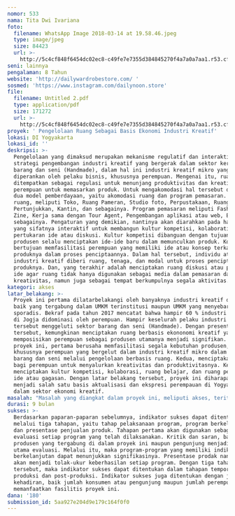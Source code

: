 ```yaml
---
nomor: 533
nama: Tita Dwi Ivariana
foto:
  filename: WhatsApp Image 2018-03-14 at 19.58.46.jpeg
  type: image/jpeg
  size: 84423
  url: >-
    http://5c4cf848f6454dc02ec8-c49fe7e7355d384845270f4a7a0a7aa1.r53.cf2.rackcdn.com/8ba770aa-95f6-46e8-b8f9-b4d5ad5f67de/WhatsApp%20Image%202018-03-14%20at%2019.58.46.jpeg
seni: lainnya
pengalaman: 8 Tahun
website: 'http://dailywardrobestore.com/ '
sosmed: 'https://www.instagram.com/dailynoon.store'
file:
  filename: Untitled 2.pdf
  type: application/pdf
  size: 171272
  url: >-
    http://5c4cf848f6454dc02ec8-c49fe7e7355d384845270f4a7a0a7aa1.r53.cf2.rackcdn.com/b504935f-6222-4a1c-b834-c937ed53cd09/Untitled%202.pdf
proyek: ' Pengelolaan Ruang Sebagai Basis Ekonomi Industri Kreatif'
lokasi: DI Yogyakarta
lokasi_id: ''
deskripsi: >-
  Pengelolaan yang dimaksud merupakan mekanisme regulatif dan interaktif sebagai
  strategi pengembangan industri kreatif yang bergerak dalam sektor kerajinan
  barang dan seni (Handmade), dalam hal ini industri kreatif mikro yang
  diperankan oleh pelaku bisnis, khususnya perempuan. Mengenai itu, ruang
  ditempatkan sebagai regulasi untuk menunjang produktivitas dan kreativitas
  perempuan untuk memasarkan produk. Untuk mengakomodasi hal tersebut dibutuhkan
  dua model pemberdayaan, yaitu akomodasi ruang dan program pemasaran. Akomodasi
  ruang, meliputi Toko, Ruang Pameran, Studio foto, Perpustakaan, Ruang
  Pertunjukkan, Kantin, dan sebagainya. Program pemasaran meliputi Fashion Show,
  Zine, Kerja sama dengan Tour Agent, Pengembangan aplikasi atau web, Bazar, dan
  sebagainya. Pengaturan yang demikian, nantinya akan diarahkan pada hal-hal
  yang sifatnya interaktif untuk membangun kultur kompetisi, kolaboratif, dan
  pertukaran ide atau diskusi. Kultur kompetisi dibanguan dengan tujuan agar
  produsen selalu menciptakan ide-ide baru dalam memunculkan produk. Kolaboratif
  bertujuan memfasilitasi perempuan yang memiliki ide atau konsep terkait
  produknya dalam proses penciptaannya. Dalam hal tersebut, individu atau pemula
  industri kreatif diberi ruang, tenaga, dan modal untuk proses penciptaan
  produknya. Dan, yang terakhir adalah menciptakan ruang diskusi atau pertukaran
  ide agar ruang tidak hanya digunakan sebagai media dalam pemasaran dan
  kreativitas, namun juga sebagai tempat berkumpulnya segala aktivitas.
kategori: akses
latar_belakang: >-
  Proyek ini pertama dilatarbelakangi oleh banyaknya industri kreatif di Jogja,
  baik yang tergabung dalam UMKM terinstitusi maupun UMKM yang menyebar secara
  sporadis. Bekraf pada tahun 2017 mencatat bahwa hampir 60 % industri kreatif
  di Jogja didominasi oleh perempuan. Hampir keselurah pelaku industri kreatif
  tersebut menggeluti sektor barang dan seni (Handmade). Dengan presentase
  tersebut, kemungkinan menciptakan ruang berbasis ekononomi kreatif yang
  memposisikan perempuan sebagai produsen utamanya menjadi signifikan. Artinya,
  proyek ini, pertama berusaha memfasilitasi segala kebutuhan produsen,
  khususnya perempuan yang bergelut dalam industri kreatif mikro dalam sektor
  barang dan seni melalui pengelolaan berbasis ruang. Kedua, menciptakan wadah
  bagi perempuan untuk menyalurkan kreativitas dan produktivitasnya. Ketiga,
  menciptakan kultur kompetisi, kolaborasi, ruang belajar, dan ruang pertukaran
  ide atau gagasan. Dengan latar belakang tersebut, proyek ini diharapakan mampu
  menjadi salah satu basis aktualisasi dan ekspresi perempauan di Yogyakarta
  dalam sektor ekonomi kreatif.
masalah: "Masalah yang diangkat dalam proyek ini, meliputi akses, teritori, dan interaksi. Akses dalam proyek ini menyangkut mulai munculnya ruang untuk meyalurakan kegiatan kewirausahaan di Yogyakarta. Rumah Kreatif Jogja (RKJ) di bawah naungan BUMN, Creative Hub (C-Hub) Fakultas Isipol Universitas Gajah Mada yang belum lama muncul, dan co-working space yang dapat dijumpai dibeberapa tempat di Yogyakarta. RKJ yang dinaungi oleh BUMN hanya terlihat sebagai fasilitator terkait penyediaan ruang kreatif itu. Creative Hub (C-Hub) Fakultas Isipol Universitas Gajah Mada, hanya memfasilitasi mahasiswa dan alumninya. Maka, ruang dalam proyek ini ditujukan untuk melampaui hal-hal di atas sebagai suatu regulasi pemberdayaan dan pemasaran. Teritori yang dimaksud dalam proyek ini dengan melihat bahwa Yogyakarta menjadi salah satu daerah turistik terbesar di Indonesia. Dengan begitu, proyek ini akan bekerja sama dengan tour agent dengan menawarkan program-program dalam proyek ini. Interaksi ditujukan untuk menyikapai pola pemasaran yang telah didominasi internet dan memiliki dampak terhadap pentinganya fungsi interaksi dalam dunia bisnis kreatif. Fungsi interaksi yang dimaksud, pertama ditujukan agar produsen memliki kemampuan komunikasi terkait pemasaran produknya. Pada pokok itu, pelaku bisnis dilatih untuk dapat menunjukkan kualitasnya sebagai produsen secara verbal. Melalui itu, produsen juga dapat menganalisis bagaimana kecenderungan konsumen terhadap barang-barang yang ditawarkannya. \r\n"
durasi: 9 bulan
sukses: >-
  Berdasarkan paparan-paparan sebelumnya, indikator sukses dapat ditentukan
  melalui tiga tahapan, yaitu tahap pelaksanaan program, program berkelanjutan,
  dan presentase penjualan produk. Tahapan pertama akan digunakan sebagai
  evaluasi setiap program yang telah dilaksanakan. Kritik dan saran, baik
  produsen yang tergabung di dalam proyek ini maupun pengunjung menjadi sasaran
  utama evaluasi. Melalui itu, maka program-program yang memiliki indikasi
  berkelanjutan dapat menunjukkan signifikasinya. Presentase prodak nantinya
  akan menjadi tolak-ukur keberhasilan setiap program. Dengan tiga tahapan
  tersebut, maka indikator sukses dapat ditentukan dalam tahapan temporal, yaitu
  produksi dan post-produksi. Indikator sukses juga ditentukan dengan jumlah
  kehadiran, baik jumlah konsumen atau pengunjung maupun jumlah perempuan yang
  memanfaatkan fasilitis proyek ini.
dana: '180'
submission_id: 5aa927e204d9e179c164f0f0
---
```

